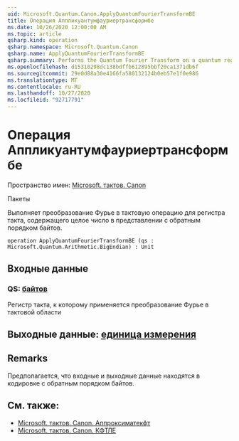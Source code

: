```yaml
---
uid: Microsoft.Quantum.Canon.ApplyQuantumFourierTransformBE
title: Операция Аппликуантумфауриертрансформбе
ms.date: 10/26/2020 12:00:00 AM
ms.topic: article
qsharp.kind: operation
qsharp.namespace: Microsoft.Quantum.Canon
qsharp.name: ApplyQuantumFourierTransformBE
qsharp.summary: Performs the Quantum Fourier Transform on a quantum register containing an integer in the big-endian representation.
ms.openlocfilehash: d15310298dc138bdffb612895bbf20ca1371db6f
ms.sourcegitcommit: 29e0d88a30e4166fa580132124b0eb57e1f0e986
ms.translationtype: MT
ms.contentlocale: ru-RU
ms.lasthandoff: 10/27/2020
ms.locfileid: "92717791"
---
```

# <a name="applyquantumfouriertransformbe-operation"></a>Операция Аппликуантумфауриертрансформбе

Пространство имен: [Microsoft. тактов. Canon](xref:Microsoft.Quantum.Canon)

Пакеты [](https://nuget.org/packages/)


Выполняет преобразование Фурье в тактовую операцию для регистра такта, содержащего целое число в представлении с обратным порядком байтов.

```qsharp
operation ApplyQuantumFourierTransformBE (qs : Microsoft.Quantum.Arithmetic.BigEndian) : Unit
```


## <a name="input"></a>Входные данные

### <a name="qs--bigendian"></a>QS: [байтов](xref:Microsoft.Quantum.Arithmetic.BigEndian)

Регистр такта, к которому применяется преобразование Фурье в тактовой области



## <a name="output--unit"></a>Выходные данные: [единица измерения](xref:microsoft.quantum.lang-ref.unit)



## <a name="remarks"></a>Remarks

Предполагается, что входные и выходные данные находятся в кодировке с обратным порядком байтов.

## <a name="see-also"></a>См. также:

- [Microsoft. тактов. Canon. Аппроксиматекфт](xref:Microsoft.Quantum.Canon.ApproximateQFT)
- [Microsoft. тактов. Canon. КФТЛЕ](xref:Microsoft.Quantum.Canon.QFTLE)